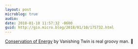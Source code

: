 ```yaml
---
layout: post
microblog: true
audio: 
date: 2018-01-10 11:57:32 -0600
guid: http://gio.micro.blog/2018/01/10/175732.html
---
```

[Conservation of Energy](https://itunes.apple.com/us/album/the-conservation-of-energy/1129249532?i=1129250066) by Vanishing Twin is real groovy man. 🎵
